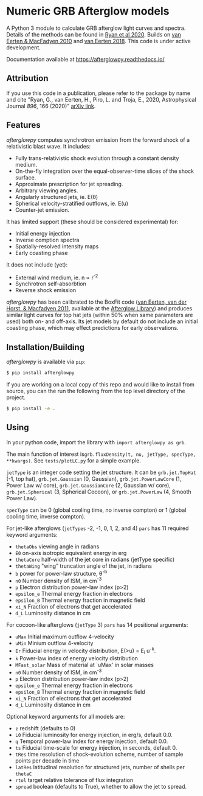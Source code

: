 # Numeric GRB Afterglow models

A Python 3 module to calculate GRB afterglow light curves and spectra. Details of the methods can be found in [Ryan et al 2020](https://ui.adsabs.harvard.edu/abs/2020ApJ...896..166R/abstract). Builds on [van Eerten & MacFadyen 2010](https://arxiv.org/abs/1006.5125) and [van Eerten 2018](https://arxiv.org/abs/1801.01848).  This code is under active development.

Documentation available at <https://afterglowpy.readthedocs.io/>

## Attribution

If you use this code in a publication, please refer to the package by name and cite "Ryan, G., van Eerten, H., Piro, L. and Troja, E., 2020, Astrophysical Journal *896*, 166 (2020)" [arXiv link](https://arxiv.org/abs/1909.11691).

## Features

_afterglowpy_ computes synchrotron emission from the forward shock of a relativistic blast wave.  It includes:
- Fully trans-relativistic shock evolution through a constant density medium.
- On-the-fly integration over the equal-observer-time slices of the shock surface.
- Approximate prescription for jet spreading.
- Arbitrary viewing angles.
- Angularly structured jets, ie. E(&theta;)
- Spherical velocity-stratified outflows, ie. E(u)
- Counter-jet emission.

It has limited support (these should be considered experimental) for:
- Initial energy injection
- Inverse comption spectra
- Spatially-resolved intensity maps
- Early coasting phase

It does not include (yet):
- External wind medium, ie. n &prop; r<sup>-2</sup>
- Synchrotron self-absorbtion
- Reverse shock emission

_afterglowpy_ has been calibrated to the BoxFit code ([van Eerten, van der Horst, & Macfadyen 2011](https://arxiv.org/abs/1110.5089), available at the [Afterglow Library](https://cosmo.nyu.edu/afterglowlibrary/boxfit2011.html)) and produces similar light curves for top hat jets (within 50% when same parameters are used) both on- and off-axis.  Its jet models by default do not include an initial coasting phase, which may effect predictions for early observations.

## Installation/Building


_afterglowpy_ is available via `pip`:
```bash
$ pip install afterglowpy
```

If you are working on a local copy of this repo and would like to install from source, you can the run the following from the top level directory of the project.
```bash
$ pip install -e .
```

## Using

In your python code, import the library with `import afterglowpy as grb`.  

The main function of interest is`grb.fluxDensity(t, nu, jetType, specType, **kwargs)`.  See `tests/plotLC.py` for a simple example.

`jetType` is an integer code setting the jet structure. It can be `grb.jet.TopHat` (-1, top hat), `grb.jet.Gaussian` (0, Gaussian), `grb.jet.PowerLawCore` (1, Power Law w/ core), `grb.jet.GaussianCore` (2, Gaussian w/ core), `grb.jet.Spherical` (3, Spherical Cocoon), or `grb.jet.PowerLaw` (4, Smooth Power Law).  

`specType` can be 0 (global cooling time, no inverse compton) or 1 (global cooling time, inverse compton).

For jet-like afterglows (`jetTypes` -2, -1, 0, 1, 2, and 4) `pars` has 11 required keyword arguments:
- `thetaObs` viewing angle in radians
- `E0` on-axis isotropic equivalent energy in erg
- `thetaCore` half-width of the jet core in radians (jetType specific)
- `thetaWing` "wing" truncation angle of the jet, in radians
- `b` power for power-law structure, &theta;<sup>-b</sup>
- `n0` Number density of ISM, in cm<sup>-3</sup>
- `p` Electron distribution power-law index (p>2)
- `epsilon_e` Thermal energy fraction in electrons
- `epsilon_B` Thermal energy fraction in magnetic field
- `xi_N` Fraction of electrons that get accelerated
- `d_L` Luminosity distance in cm

For cocoon-like afterglows (`jetType` 3) `pars` has 14 positional arguments:
- `uMax` Initial maximum outflow 4-velocity
- `uMin` Minium outflow 4-velocity
- `Er` Fiducial energy in velocity distribution, E(>u) = E<sub>i</sub>  u<sup>-k</sup>.
- `k` Power-law index of energy velocity distribution  
- `MFast_solar` Mass of material at `uMax' in solar masses
- `n0` Number density of ISM, in cm<sup>-3</sup>
- `p` Electron distribution power-law index (p>2)
- `epsilon_e` Thermal energy fraction in electrons
- `epsilon_B` Thermal energy fraction in magnetic field
- `xi_N` Fraction of electrons that get accelerated
- `d_L` Luminosity distance in cm

Optional keyword arguments for all models are:
- `z` redshift (defaults to 0)
- `L0` Fiducial luminosity for energy injection, in erg/s, default 0.0.
- `q` Temporal power-law index for energy injection, default 0.0.
- `ts` Fiducial time-scale for energy injection, in seconds, default 0.
- `tRes` time resolution of shock-evolution scheme, number of sample points per decade in time
- `latRes` latitudinal resolution for structured jets, number of shells per `thetaC`
- `rtol` target relative tolerance of flux integration
- `spread` boolean (defaults to True), whether to allow the jet to spread.



